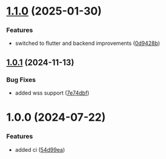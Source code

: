 # [1.1.0](https://github.com/RA341/multipacman/compare/v1.0.1...v1.1.0) (2025-01-30)


### Features

* switched to flutter and backend improvements ([0d9428b](https://github.com/RA341/multipacman/commit/0d9428bb24022d859889ca6631f79da2d915a5fb))

## [1.0.1](https://github.com/RA341/multipacman/compare/v1.0.0...v1.0.1) (2024-11-13)


### Bug Fixes

* added wss support ([7e74dbf](https://github.com/RA341/multipacman/commit/7e74dbfca1406dca3842cb3967db6c30b79e74a5))

# 1.0.0 (2024-07-22)


### Features

* added ci ([54d99ea](https://github.com/RA341/multipacman/commit/54d99ea07d310edc9f7f74a93fb488ddfd1e3568))
